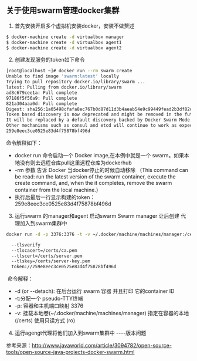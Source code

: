 ## 关于使用swarm管理docker集群
1. 首先安装开启多个虚拟机安装docker，安装不做赘述
```sh
$ docker-machine create -d virtualbox manager
$ docker-machine create -d virtualbox agent1
$ docker-machine create -d virtualbox agent2
```
2. 创建发现服务的token如下命令
```sh
[root@localhost ~]# docker run --rm swarm create
Unable to find image 'swarm:latest' locally
Trying to pull repository docker.io/library/swarm ... 
latest: Pulling from docker.io/library/swarm
ad8c679cee1a: Pull complete 
97186f5f56a9: Pull complete 
821a304aaa0d: Pull complete 
Digest: sha256:1a05498cfafa8ec767b0d87d11d3b4aeab54e9c99449fead2b3df82d2744d345
Token based discovery is now deprecated and might be removed in the future.
It will be replaced by a default discovery backed by Docker Swarm Mode.
Other mechanisms such as consul and etcd will continue to work as expected.
259e8eec3ce0525e83d4f75878bf496d
```
命令解释如下：
* docker run 命令启动一个 Docker image,在本例中就是一个 swarm。如果本地没有则去远程仓库pull这里远程仓库为dockerhub
* -rm 参数 告诉 Docker 当docker停止的时候自动移除 （This command can be read: run the latest version of the swarm container, execute the create command, 
and, when the it completes, remove the swarm container from the local machine.）
* 执行后最后一行显示构建的token：259e8eec3ce0525e83d4f75878bf496d

3. 运行swarm 的manager和agent
启动swarm  Swarm manager 让后创建 代理加入到swarm集群中
```sh
docker run -d -p 3376:3376 -t -v ~/.docker/machine/machines/manager:/certs:ro swarm manage -H 0.0.0.0:3376

  --tlsverify
  --tlscacert=/certs/ca.pem
  --tlscert=/certs/server.pem
  --tlskey=/certs/server-key.pem
  token://259e8eec3ce0525e83d4f75878bf496d
  ```
  命令解释：
* -d (or --detach): 在后台运行 swarm 容器 并且打印 它的container ID 
* -t:分配一个 pseudo-TTY终端
* -p: 容器和主机端口映射 3376 
* -v: 挂载本地卷(~/.docker/machine/machines/manager) 指定在容器的本地 (/certs) 使用只读方式 (ro)

4. 运行agengt代理将他们加入到swarm集群中
----版本问题


















参考来源：http://www.javaworld.com/article/3094782/open-source-tools/open-source-java-projects-docker-swarm.html
